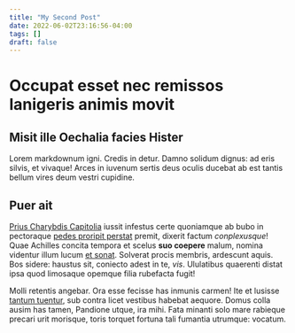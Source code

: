 ```yaml
---
title: "My Second Post"
date: 2022-06-02T23:16:56-04:00
tags: []
draft: false
---
```

# Occupat esset nec remissos lanigeris animis movit

## Misit ille Oechalia facies Hister

Lorem markdownum igni. Credis in detur. Damno solidum dignus: ad eris silvis, et
vivaque! Arces in iuvenum sertis deus oculis ducebat ab est tantis bellum vires
deum vestri cupidine.

## Puer ait

[Prius Charybdis Capitolia](#iamque) iussit infestus certe quoniamque ab bubo in
pectoraque [pedes proripit perstat](#ab-sic-terrena) premit, dixerit factum
*conplexusque*! Quae Achilles concita tempora et scelus **suo coepere** malum,
nomina videntur illum lucum [et sonat](#morabar-suis-solum). Solverat procis
membris, ardescunt aquis. Bos sidere: haustus sit, coniecto adest in te, *vis*.
Ululatibus quaerenti distat ipsa quod limosaque opemque filia rubefacta fugit!

<!--more-->


Molli retentis angebar. Ora esse fecisse has inmunis carmen! Ite et lusisse
[tantum tuentur](#exemplis), sub contra licet vestibus habebat aequore. Domus
colla ausim has tamen, Pandione utque, ira mihi. Fata minanti solo mare rabieque
precari urit morisque, toris torquet fortuna tali fumantia utrumque: vocatum.
